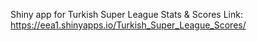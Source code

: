 Shiny app for Turkish Super League Stats & Scores
Link: https://eea1.shinyapps.io/Turkish_Super_League_Scores/
